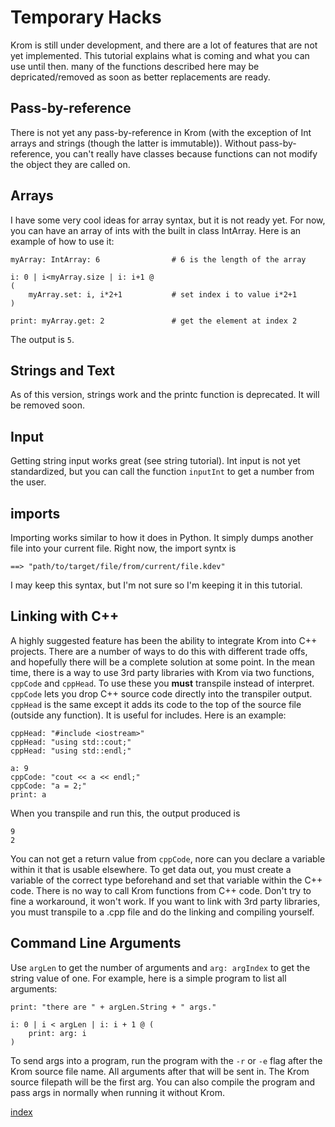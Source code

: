 # Temporary Hacks

Krom is still under development, and there are a lot of features that are not yet implemented. This tutorial explains what is coming and what you can use until then. many of the functions described here may be depricated/removed as soon as better replacements are ready.

## Pass-by-reference
There is not yet any pass-by-reference in Krom (with the exception of Int arrays and strings (though the latter is immutable)). Without pass-by-reference, you can't really have classes because functions can not modify the object they are called on.

## Arrays
I have some very cool ideas for array syntax, but it is not ready yet. For now, you can have an array of ints with the built in class IntArray. Here is an example of how to use it:

```
myArray: IntArray: 6                # 6 is the length of the array

i: 0 | i<myArray.size | i: i+1 @
(
    myArray.set: i, i*2+1           # set index i to value i*2+1
)

print: myArray.get: 2               # get the element at index 2

```

The output is `5`.

## Strings and Text
As of this version, strings work and the printc function is deprecated. It will be removed soon.

## Input
Getting string input works great (see string tutorial). Int input is not yet standardized, but you can call the function `inputInt` to get a number from the user.

## imports
Importing works similar to how it does in Python. It simply dumps another file into your current file. Right now, the import syntx is

```
==> "path/to/target/file/from/current/file.kdev"
```

I may keep this syntax, but I'm not sure so I'm keeping it in this tutorial.

## Linking with C++
A highly suggested feature has been the ability to integrate Krom into C++ projects. There are a number of ways to do this with different trade offs, and hopefully there will be a complete solution at some point. In the mean time, there is a way to use 3rd party libraries with Krom via two functions, `cppCode` and `cppHead`. To use these you **must** transpile instead of interpret. `cppCode` lets you drop C++ source code directly into the transpiler output. `cppHead` is the same except it adds its code to the top of the source file (outside any function). It is useful for includes. Here is an example:

```
cppHead: "#include <iostream>"
cppHead: "using std::cout;"
cppHead: "using std::endl;"

a: 9
cppCode: "cout << a << endl;"
cppCode: "a = 2;"
print: a
```
When you transpile and run this, the output produced is
```
9
2
```

You can not get a return value from `cppCode`, nore can you declare a variable within it that is usable elsewhere. To get data out, you must create a variable of the correct type beforehand and set that variable within the C++ code. There is no way to call Krom functions from C++ code. Don't try to fine a workaround, it won't work. If you want to link with 3rd party libraries, you must transpile to a .cpp file and do the linking and compiling yourself.

## Command Line Arguments
Use `argLen` to get the number of arguments and `arg: argIndex` to get the string value of one. For example, here is a simple program to list all arguments:
```
print: "there are " + argLen.String + " args."

i: 0 | i < argLen | i: i + 1 @ (
	print: arg: i
)
```
To send args into a program, run the program with the `-r` or `-e` flag after the Krom source file name. All arguments after that will be sent in. The Krom source filepath will be the first arg. You can also compile the program and pass args in normally when running it without Krom.

[index](index.md)
